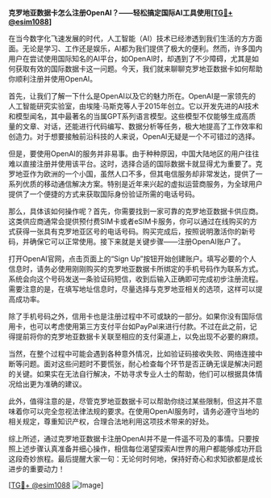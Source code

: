 **克罗地亚数据卡怎么注册OpenAI？——轻松搞定国际AI工具使用[[TG💪+ @esim1088](https://t.me/s/esim1088)]**

在当今数字化飞速发展的时代，人工智能（AI）技术已经渗透到我们生活的方方面面。无论是学习、工作还是娱乐，AI都为我们提供了极大的便利。然而，许多国内用户在尝试使用国际知名的AI平台，如OpenAI时，却遇到了不少障碍，尤其是如何获取有效的国际数据卡这一问题。今天，我们就来聊聊克罗地亚数据卡如何帮助你顺利注册并使用OpenAI。

首先，让我们了解一下什么是OpenAI以及它的魅力所在。OpenAI是一家领先的人工智能研究实验室，由埃隆·马斯克等人于2015年创立。它以开发先进的AI技术和模型闻名，其中最著名的当属GPT系列语言模型。这些模型不仅能够生成高质量的文章、对话，还能进行代码编写、数据分析等任务，极大地提高了工作效率和创造力。对于想要接触前沿科技的人来说，OpenAI无疑是一个不可错过的选择。

但是，要使用OpenAI的服务并非易事。由于种种原因，中国大陆地区的用户往往难以直接注册并使用该平台。这时，选择合适的国际数据卡就显得尤为重要了。克罗地亚作为欧洲的一个小国，虽然人口不多，但其电信服务却非常发达，提供了一系列优质的移动通信解决方案。特别是近年来兴起的虚拟运营商服务，为全球用户提供了一个便捷的方式来获取国际身份验证所需的电话号码。

那么，具体该如何操作呢？首先，你需要找到一家可靠的克罗地亚数据卡供应商。这类供应商通常会提供预付费SIM卡或者eSIM卡服务，你可以通过在线购买的方式获得一张具有克罗地亚区号的电话号码。购买完成后，按照说明激活你的新号码，并确保它可以正常使用。接下来就是关键步骤——注册OpenAI账户了。

打开OpenAI官网，点击页面上的“Sign Up”按钮开始创建账户。填写必要的个人信息时，请务必使用刚刚购买的克罗地亚数据卡所绑定的手机号码作为联系方式。系统会向这个号码发送一条验证码短信，收到后输入正确即可完成初步注册流程。需要注意的是，在填写地址信息时，尽量选择与克罗地亚相关的选项，这样可以提高成功率。

除了手机号码之外，信用卡也是注册过程中不可或缺的一部分。如果你没有国际信用卡，也可以考虑使用第三方支付平台如PayPal来进行付款。不过在此之前，记得提前将你的克罗地亚数据卡关联至相应的支付渠道上，以免出现不必要的麻烦。

当然，在整个过程中可能会遇到各种意外情况，比如验证码接收失败、网络连接中断等问题。面对这些问题时不要慌张，耐心检查每个环节是否正确无误是解决问题的关键。如果实在无法自行解决，不妨寻求专业人士的帮助，他们可以根据具体情况给出更为准确的建议。

此外，值得注意的是，尽管克罗地亚数据卡可以帮助你绕过某些限制，但这并不意味着你可以完全忽视法律法规的要求。在使用OpenAI服务时，请务必遵守当地的相关规定，尊重知识产权，合理合法地利用这项技术带来的好处。

综上所述，通过克罗地亚数据卡注册OpenAI并不是一件遥不可及的事情。只要按照上述步骤认真准备并细心操作，相信每位渴望探索AI世界的用户都能够成功开启这段奇妙旅程。最后提醒大家一句：无论何时何地，保持好奇心和求知欲都是成长进步的重要动力！

[[TG💪+ @esim1088](https://t.me/s/esim1088) ![Image](https://i.postimg.cc/4NQfJmqS/Snipaste-2025-05-13-00-14-12.png)]